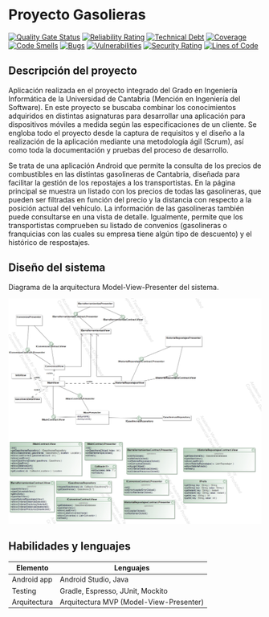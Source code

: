 # Proyecto Gasolieras

[![Quality Gate Status](https://sonarcloud.io/api/project_badges/measure?project=App-Gasolineras-Grupo3&metric=alert_status)](https://sonarcloud.io/summary/new_code?id=App-Gasolineras-Grupo3)
[![Reliability Rating](https://sonarcloud.io/api/project_badges/measure?project=App-Gasolineras-Grupo3&metric=reliability_rating)](https://sonarcloud.io/summary/new_code?id=App-Gasolineras-Grupo3)
[![Technical Debt](https://sonarcloud.io/api/project_badges/measure?project=App-Gasolineras-Grupo3&metric=sqale_index)](https://sonarcloud.io/summary/new_code?id=App-Gasolineras-Grupo3)
[![Coverage](https://sonarcloud.io/api/project_badges/measure?project=App-Gasolineras-Grupo3&metric=coverage)](https://sonarcloud.io/summary/new_code?id=App-Gasolineras-Grupo3)
[![Code Smells](https://sonarcloud.io/api/project_badges/measure?project=App-Gasolineras-Grupo3&metric=code_smells)](https://sonarcloud.io/summary/new_code?id=App-Gasolineras-Grupo3)
[![Bugs](https://sonarcloud.io/api/project_badges/measure?project=App-Gasolineras-Grupo3&metric=bugs)](https://sonarcloud.io/summary/new_code?id=App-Gasolineras-Grupo3)
[![Vulnerabilities](https://sonarcloud.io/api/project_badges/measure?project=App-Gasolineras-Grupo3&metric=vulnerabilities)](https://sonarcloud.io/summary/new_code?id=App-Gasolineras-Grupo3)
[![Security Rating](https://sonarcloud.io/api/project_badges/measure?project=App-Gasolineras-Grupo3&metric=security_rating)](https://sonarcloud.io/summary/new_code?id=App-Gasolineras-Grupo3)
[![Lines of Code](https://sonarcloud.io/api/project_badges/measure?project=App-Gasolineras-Grupo3&metric=ncloc)](https://sonarcloud.io/summary/new_code?id=App-Gasolineras-Grupo3)

## Descripción del proyecto

Aplicación realizada en el proyecto integrado del Grado en Ingeniería Informática de la Universidad de Cantabria (Mención en Ingeniería del Software). En este proyecto se buscaba combinar los conocimientos adquiridos en distintas asignaturas para desarrollar una aplicación para dispositivos móviles a medida según las especificaciones de un cliente. Se engloba todo el proyecto desde la captura de requisitos y el diseño a la realización de la aplicación mediante una metodología ágil (Scrum), así como toda la documentación y pruebas del proceso de desarrollo.

Se trata de una aplicación Android que permite la consulta de los precios de combustibles en las distintas gasolineras de Cantabria, diseñada para facilitar la gestión de los repostajes a los transportistas. En la página principal se muestra un listado con los precios de todas las gasolineras, que pueden ser filtradas en función del precio y la distancia con respecto a la posición actual del vehículo. La información de las gasolineras también puede consultarse en una vista de detalle. Igualmente, permite que los transportistas comprueben su listado de convenios (gasolineras o franquicias con las cuales su empresa tiene algún tipo de descuento) y el histórico de respostajes.

## Diseño del sistema

Diagrama de la arquitectura Model-View-Presenter del sistema.

![](Docs/Models/Class_Diagram__Arquitectura.jpg)

## Habilidades y lenguajes

| Elemento	| Lenguajes					|
|--------------	|-----------------------------------------------|
| Android app	| Android Studio, Java				|
| Testing	| Gradle, Espresso, JUnit, Mockito		| 
| Arquitectura	| Arquitectura MVP (Model-View-Presenter)	|